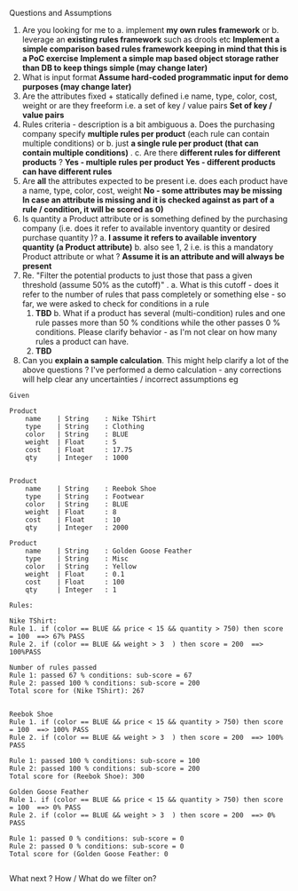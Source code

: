
Questions and Assumptions
1. Are you looking for me to
   a. implement **my own rules  framework** or
   b. leverage an **existing rules framework** such as drools etc
**Implement a simple comparison based rules framework keeping in mind that this is a PoC exercise**
**Implement a simple map based object storage rather than DB to keep things simple (may change later)**
2. What is input format
**Assume hard-coded programmatic input for demo purposes (may change later)**
3. Are the attributes fixed + statically defined i.e name, type, color, cost, weight or are they freeform i.e. a set of key / value pairs
**Set of key / value pairs**
4. Rules criteria - description is a bit ambiguous
   a. Does the purchasing company specify **multiple rules per product** (each rule can contain multiple conditions) or
   b. just **a single rule per product (that can contain multiple conditions)**	.
   c. Are there **different rules for different products** ?
**Yes - multiple rules per product**
**Yes - different products can have different rules**
5. Are **all** the attributes expected to be present i.e. does each product have a name, type, color, cost, weight
**No - some attributes may be missing**
**In case an attribute is missing and it is checked against as part of a rule / condition, it will be scored as 0)**
6. Is quantity a Product attribute or is something defined by the purchasing company (i.e. does it refer to available inventory quantity or desired purchase quantity )?
   a. **I assume it refers to available inventory quantity (a Product attribute)**
   b. also see 1, 2 i.e. is this a mandatory Product attribute or what ? 
**Assume it is an attribute and will always be present**
7. Re. "Filter the potential products to just those that pass a given threshold (assume 50% as the cutoff)" .
   a. What is this cutoff - does it refer to the number of rules that pass completely or something else - so far, we were asked to check for conditions in a rule
   1. **TBD** 
   b. What if a product has several (multi-condition) rules and one rule passes more than 50 % conditions while the other passes 0 % conditions. Please clarify behavior - as I'm not clear on how many rules a product can have.
   2. **TBD**
8. Can you **explain a sample calculation**. This might help clarify a lot of the above questions ? I've  performed a demo calculation -  any corrections will help clear any uncertainties / incorrect assumptions
eg
```
Given

Product
	name 	| String 	: Nike TShirt
	type 	| String 	: Clothing
	color	| String 	: BLUE
	weight	| Float 	: 5
	cost 	| Float		: 17.75
	qty 	| Integer	: 1000


Product
	name 	| String 	: Reebok Shoe
	type 	| String 	: Footwear
	color	| String 	: BLUE
	weight	| Float 	: 8
	cost 	| Float		: 10
	qty 	| Integer	: 2000

Product
	name 	| String 	: Golden Goose Feather
	type 	| String 	: Misc
	color	| String 	: Yellow
	weight	| Float 	: 0.1
	cost 	| Float		: 100
	qty 	| Integer	: 1	

Rules:

Nike TShirt: 
Rule 1. if (color == BLUE && price < 15 && quantity > 750) then score = 100  ==> 67% PASS
Rule 2. if (color == BLUE && weight > 3  ) then score = 200  ==> 100%PASS

Number of rules passed 
Rule 1: passed 67 % conditions: sub-score = 67
Rule 2: passed 100 % conditions: sub-score = 200
Total score for (Nike TShirt): 267


Reebok Shoe 
Rule 1. if (color == BLUE && price < 15 && quantity > 750) then score = 100  ==> 100% PASS
Rule 2. if (color == BLUE && weight > 3  ) then score = 200  ==> 100% PASS

Rule 1: passed 100 % conditions: sub-score = 100
Rule 2: passed 100 % conditions: sub-score = 200
Total score for (Reebok Shoe): 300

Golden Goose Feather 
Rule 1. if (color == BLUE && price < 15 && quantity > 750) then score = 100  ==> 0% PASS
Rule 2. if (color == BLUE && weight > 3  ) then score = 200  ==> 0% PASS

Rule 1: passed 0 % conditions: sub-score = 0
Rule 2: passed 0 % conditions: sub-score = 0
Total score for (Golden Goose Feather: 0


```
What next ? How / What do we filter on?